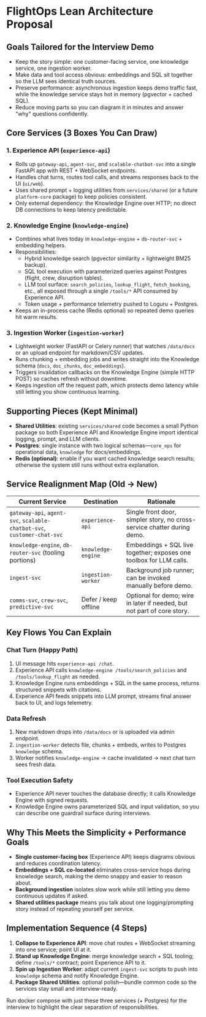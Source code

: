 # FlightOps Lean Architecture Proposal

## Goals Tailored for the Interview Demo
- Keep the story simple: one customer-facing service, one knowledge service, one ingestion worker.
- Make data and tool access obvious: embeddings and SQL sit together so the LLM sees identical truth sources.
- Preserve performance: asynchronous ingestion keeps demo traffic fast, while the knowledge service stays hot in memory (pgvector + cached SQL).
- Reduce moving parts so you can diagram it in minutes and answer "why" questions confidently.

## Core Services (3 Boxes You Can Draw)

### 1. Experience API (`experience-api`)
- Rolls up `gateway-api`, `agent-svc`, and `scalable-chatbot-svc` into a single FastAPI app with REST + WebSocket endpoints.
- Handles chat turns, routes tool calls, and streams responses back to the UI (`ui/web`).
- Uses shared prompt + logging utilities from `services/shared` (or a future `platform-core` package) to keep policies consistent.
- Only external dependency: the Knowledge Engine over HTTP; no direct DB connections to keep latency predictable.

### 2. Knowledge Engine (`knowledge-engine`)
- Combines what lives today in `knowledge-engine` + `db-router-svc` + embedding helpers.
- Responsibilities:
  - Hybrid knowledge search (pgvector similarity + lightweight BM25 backup).
  - SQL tool execution with parameterized queries against Postgres (flight, crew, disruption tables).
  - LLM tool surface: `search_policies`, `lookup_flight`, `fetch_booking`, etc., all exposed through a single `/tools/*` API consumed by Experience API.
  - Token usage + performance telemetry pushed to Loguru + Postgres.
- Keeps an in-process cache (Redis optional) so repeated demo queries hit warm results.

### 3. Ingestion Worker (`ingestion-worker`)
- Lightweight worker (FastAPI or Celery runner) that watches `/data/docs` or an upload endpoint for markdown/CSV updates.
- Runs chunking + embedding jobs and writes straight into the Knowledge schema (`docs`, `doc_chunks`, `doc_embeddings`).
- Triggers invalidation callbacks on the Knowledge Engine (simple HTTP POST) so caches refresh without downtime.
- Keeps ingestion off the request path, which protects demo latency while still letting you show continuous learning.

## Supporting Pieces (Kept Minimal)
- **Shared Utilities**: existing `services/shared` code becomes a small Python package so both Experience API and Knowledge Engine import identical logging, prompt, and LLM clients.
- **Postgres**: single instance with two logical schemas—`core_ops` for operational data, `knowledge` for docs/embeddings.
- **Redis (optional)**: enable if you want cached knowledge search results; otherwise the system still runs without extra explanation.

## Service Realignment Map (Old → New)

| Current Service | Destination | Rationale |
|-----------------|-------------|-----------|
| `gateway-api`, `agent-svc`, `scalable-chatbot-svc`, `customer-chat-svc` | `experience-api` | Single front door, simpler story, no cross-service chatter during demo. |
| `knowledge-engine`, `db-router-svc` (tooling portions) | `knowledge-engine` | Embeddings + SQL live together; exposes one toolbox for LLM calls. |
| `ingest-svc` | `ingestion-worker` | Background job runner; can be invoked manually before demo. |
| `comms-svc`, `crew-svc`, `predictive-svc` | Defer / keep offline | Optional for demo; wire in later if needed, but not part of core story. |

## Key Flows You Can Explain

### Chat Turn (Happy Path)
1. UI message hits `experience-api /chat`.
2. Experience API calls `knowledge-engine /tools/search_policies` and `/tools/lookup_flight` as needed.
3. Knowledge Engine runs embeddings + SQL in the same process, returns structured snippets with citations.
4. Experience API feeds snippets into LLM prompt, streams final answer back to UI, and logs telemetry.

### Data Refresh
1. New markdown drops into `/data/docs` or is uploaded via admin endpoint.
2. `ingestion-worker` detects file, chunks + embeds, writes to Postgres `knowledge` schema.
3. Worker notifies `knowledge-engine` → cache invalidated → next chat turn sees fresh data.

### Tool Execution Safety
- Experience API never touches the database directly; it calls Knowledge Engine with signed requests.
- Knowledge Engine owns parameterized SQL and input validation, so you can describe one guardrail surface during interviews.

## Why This Meets the Simplicity + Performance Goals
- **Single customer-facing box** (Experience API) keeps diagrams obvious and reduces coordination latency.
- **Embeddings + SQL co-located** eliminates cross-service hops during knowledge search, making the demo snappy and easier to reason about.
- **Background ingestion** isolates slow work while still letting you demo continuous updates if asked.
- **Shared utilities package** means you talk about one logging/prompting story instead of repeating yourself per service.

## Implementation Sequence (4 Steps)
1. **Collapse to Experience API**: move chat routes + WebSocket streaming into one service; point UI at it.
2. **Stand up Knowledge Engine**: merge knowledge search + SQL tooling; define `/tools/*` contract; point Experience API to it.
3. **Spin up Ingestion Worker**: adapt current `ingest-svc` scripts to push into `knowledge` schema and notify Knowledge Engine.
4. **Package Shared Utilities**: optional polish—bundle common code so the services stay small and interview-ready.

Run docker compose with just these three services (+ Postgres) for the interview to highlight the clear separation of responsibilities.

